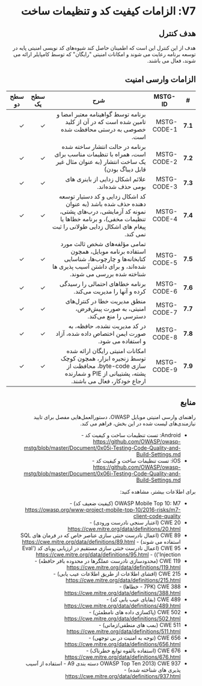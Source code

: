 <div dir="rtl" markdown="1">

# V7: الزامات کیفیت کد و تنظیمات ساخت

## هدف کنترل

هدف از این کنترل این است که اطمینان حاصل کند شیوه‌های کد نویسی امنیتی پایه در توسعه برنامه رعایت می شوند و امکانات امنیتی "رایگان" که توسط کامپایلر ارائه می شوند، فعال می باشند.  

## الزامات وارسی امنیت

| # | MSTG-ID | شرح  | سطح یک | سطح دو |
| -- | -------- | ---------------------- | - | - |
| **7.1** | MSTG-CODE-1 | برنامه توسط گواهینامه معتبر امضا و تامین شده است که در آن از کلید خصوصی به درستی محافظت شده است. | ✓ | ✓ |
| **7.2** | MSTG-CODE-2 |  برنامه در حالت انتشار ساخته شده است، همراه با تنظیمات مناسب برای یک ساخت انتشار (به عنوان مثال غیر قابل دیباگ بودن) | ✓ | ✓ |
| **7.3** | MSTG-CODE-3 | علائم اشکال زدایی از باینری های بومی حذف شده‌اند. | ✓ | ✓ |
| **7.4** | MSTG-CODE-4 | کد اشکال زدایی و کد دستیار توسعه دهنده حذف شده باشد (به عنوان نمونه کد آزمایشی، درب‌های پشتی، تنظیمات مخفی)، و برنامه خطاها یا پیغام های اشکال زدایی طولانی را ثبت نمی کند. | ✓ | ✓ |
| **7.5** | MSTG-CODE-5 | تمامی مؤلفه‌های شخص ثالث مورد استفاده برنامه موبایل، همچون کتابخانه‌ها و چارچوب‌ها، شناسایی شده‌اند، و برای داشتن آسیب پذیری ها شناخته شده بررسی می شوند. | ✓ | ✓ |
| **7.6** | MSTG-CODE-6 | برنامه خطاهای احتمالی را رسیدگی کرده و آنها را مدیریت می‌کند.| ✓ | ✓ |
| **7.7** | MSTG-CODE-7 | منطق مدیریت خطا در کنترل‌های امنیتی، به صورت پیش‌فرض، دسترسی را منع می‌کند. | ✓ | ✓ |
| **7.8** | MSTG-CODE-8 | در کد مدیریت نشده، حافظه، به صورت ایمن اختصاص داده شده، آزاد و استفاده می شود.  | ✓ | ✓ |
| **7.9** | MSTG-CODE-9 | امکانات امنیتی رایگان ارائه شده توسط زنجیره ابزار، همچون کوچک سازی byte-code، محافظت از پشته، پشتیبانی از PIE و شمارنده ارجاع خودکار، فعال می باشند. | ✓ | ✓ |

## منابع

راهنمای وارسی امنیتی موبایل OWASP، دستورالعمل‌هایی مفصل برای تایید نیازمندی‌های لیست شده در این بخش، فراهم می کند.

- Android: تست تنظیمات ساخت و کیفیت کد - <https://github.com/OWASP/owasp-mstg/blob/master/Document/0x05i-Testing-Code-Quality-and-Build-Settings.md>
- iOS: تست تنظیمات ساخت و کیفیت کد - <https://github.com/OWASP/owasp-mstg/blob/master/Document/0x06i-Testing-Code-Quality-and-Build-Settings.md>

برای اطلاعات بیشتر، مشاهده کنید:

- OWASP Mobile Top 10: M7 (کیفیت ضعیف کد) - <https://owasp.org/www-project-mobile-top-10/2016-risks/m7-client-code-quality>
- CWE 20 (اعتبار سنجی نادرست ورودی) - <https://cwe.mitre.org/data/definitions/20.html>
- CWE 89 (اعمال نادرست خنثی سازی عناصر خاص که در فرمان های SQL استفاده می شوند) - <https://cwe.mitre.org/data/definitions/89.html>
- CWE 95 (اعمال نادرست خنثی سازی مستقیم در ارزیابی پویای کد ('Eval Injection')) - <https://cwe.mitre.org/data/definitions/95.html>
- CWE 119 (محدودسازی نادرست عملگرها در محدوده بافر حافظه) - <https://cwe.mitre.org/data/definitions/119.html>
- CWE 215 (افشای اطلاعات از طریق اطلاعات عیب یابی) - <https://cwe.mitre.org/data/definitions/215.html>
- CWE 388 (7PK - خطاها) - <https://cwe.mitre.org/data/definitions/388.html>
- CWE 489 (بقایای عیب یابی کد) - <https://cwe.mitre.org/data/definitions/489.html>
- CWE 502 (پاکسازی داده های نامطمئن) - <https://cwe.mitre.org/data/definitions/502.html>
- CWE 511 (بمب های منطقی/زمانی) - <https://cwe.mitre.org/data/definitions/511.html>
- CWE 656 (توجه به امنیت در بی توجهی) - <https://cwe.mitre.org/data/definitions/656.html>
- CWE 676 (استفاده بالقوه توابع خطرناک)  - <https://cwe.mitre.org/data/definitions/676.html>
- CWE 937 (OWASP Top Ten 2013 دسته بندی A9 - استفاده از آسیب پذیری های شناخته شده) - <https://cwe.mitre.org/data/definitions/937.html>

</div>
